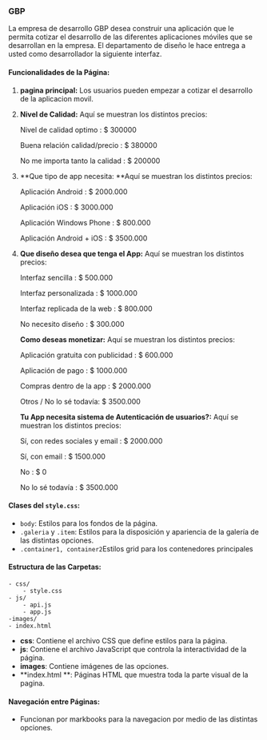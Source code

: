 ### GBP

La empresa de desarrollo GBP desea construir una aplicación que le permita cotizar el desarrollo de las diferentes aplicaciones móviles que se desarrollan en la empresa. El departamento de diseño le hace entrega a usted como desarrollador la siguiente interfaz.

#### Funcionalidades de la Página:

1. **pagina principal:** Los usuarios pueden empezar a cotizar el desarrollo de la aplicacion movil.

2. **Nivel de Calidad:** Aquí se muestran los distintos precios:

   Nivel de calidad optimo : $ 300000

   Buena relación calidad/precio : $ 380000

   No me importa tanto la calidad : $ 200000

3. **Que tipo de app necesita: **Aquí se muestran los distintos precios:

   Aplicación Android : $ 2000.000

   Aplicación iOS : $ 3000.000

   Aplicación Windows Phone : $ 800.000

   Aplicación Android + iOS : $ 3500.000

4. **Que diseño desea que tenga el App:** Aquí se muestran los distintos precios:

   Interfaz sencilla : $ 500.000

   Interfaz personalizada : $ 1000.000

   Interfaz replicada de la web : $ 800.000

   No necesito diseño : $ 300.000

   **Como deseas monetizar:** Aquí se muestran los distintos precios:

   Aplicación gratuita con publicidad : $ 600.000

   Aplicación de pago : $ 1000.000

   Compras dentro de la app : $ 2000.000

   Otros / No lo sé todavía: $ 3500.000

   **Tu App necesita sistema de Autenticación de usuarios?:** Aquí se muestran los distintos precios:

   Sí, con redes sociales y email : $ 2000.000

   Sí, con email : $ 1500.000

   No : $ 0

   No lo sé todavía : $ 3500.000

   

#### Clases del `style.css`:

- `body`: Estilos para los fondos de la página.
- `.galeria` y `.item`: Estilos para la disposición y apariencia de la galería de las distintas opciones.
- `.container1, container2`Estilos grid para los contenedores principales

#### Estructura de las Carpetas:

```
- css/
    - style.css
- js/
    - api.js
    - app.js
-images/
- index.html
```

- **css**: Contiene el archivo CSS que define estilos para la página.
- **js**: Contiene el archivo JavaScript que controla la interactividad de la página.
- **images**: Contiene imágenes de las opciones.
- **index.html **: Páginas HTML que muestra toda la parte visual de la pagina.

#### Navegación entre Páginas:

- Funcionan por markbooks para la navegacion por medio de las distintas opciones.

